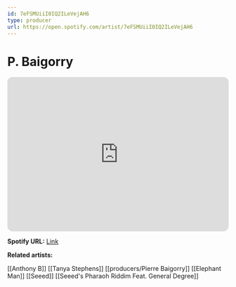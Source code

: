 ```yaml
---
id: 7eFSMUiiI0IQ2ILeVejAH6
type: producer
url: https://open.spotify.com/artist/7eFSMUiiI0IQ2ILeVejAH6
---
```

# P. Baigorry

<iframe style="border-radius:12px" src="https://open.spotify.com/embed/artist/7eFSMUiiI0IQ2ILeVejAH6" width="100%" height="352" frameBorder="0" allowfullscreen="" allow="autoplay; clipboard-write; encrypted-media; fullscreen; picture-in-picture" loading="lazy"></iframe>

**Spotify URL:** [Link](https://open.spotify.com/artist/7eFSMUiiI0IQ2ILeVejAH6)

**Related artists:**

[[Anthony B]]
[[Tanya Stephens]]
[[producers/Pierre Baigorry]]
[[Elephant Man]]
[[Seeed]]
[[Seeed's Pharaoh Riddim Feat. General Degree]]
